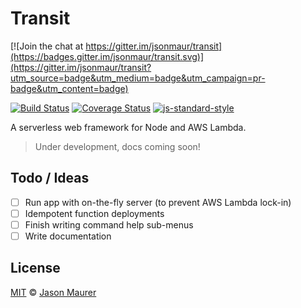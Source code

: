 # Transit

[![Join the chat at https://gitter.im/jsonmaur/transit](https://badges.gitter.im/jsonmaur/transit.svg)](https://gitter.im/jsonmaur/transit?utm_source=badge&utm_medium=badge&utm_campaign=pr-badge&utm_content=badge)

[![Build Status](https://travis-ci.org/jsonmaur/transit.svg?branch=master)](https://travis-ci.org/jsonmaur/transit)
[![Coverage Status](https://coveralls.io/repos/github/jsonmaur/transit/badge.svg?branch=master)](https://coveralls.io/github/jsonmaur/transit?branch=master)
[![js-standard-style](https://img.shields.io/badge/code%20style-standard-brightgreen.svg)](http://standardjs.com/)


A serverless web framework for Node and AWS Lambda.

> Under development, docs coming soon!

## Todo / Ideas

- [ ] Run app with on-the-fly server (to prevent AWS Lambda lock-in)
- [ ] Idempotent function deployments
- [ ] Finish writing command help sub-menus
- [ ] Write documentation

## License

[MIT](LICENSE) © [Jason Maurer](http://maur.co)
